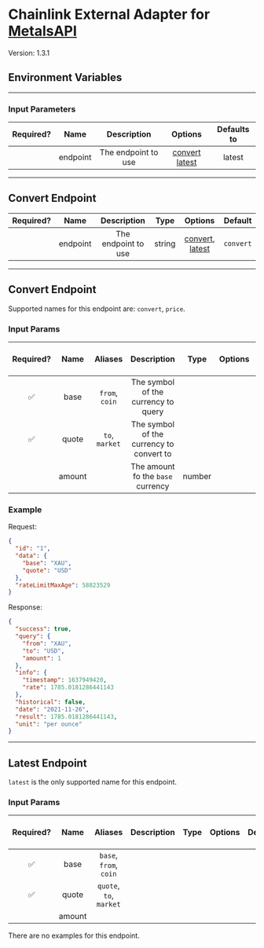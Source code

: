 # Chainlink External Adapter for [MetalsAPI](https://metals-api.com/documentation#convertcurrency)

Version: 1.3.1

## Environment Variables

---

### Input Parameters

| Required? |   Name   |     Description     |                         Options                         | Defaults to |
| :-------: | :------: | :-----------------: | :-----------------------------------------------------: | :---------: |
|           | endpoint | The endpoint to use | [convert](#Convert-Endpoint) [latest](#Latest-Endpoint) |   latest    |

---

## Convert Endpoint

| Required? |   Name   |     Description     |  Type  |                         Options                          |  Default  |
| :-------: | :------: | :-----------------: | :----: | :------------------------------------------------------: | :-------: |
|           | endpoint | The endpoint to use | string | [convert](#convert-endpoint), [latest](#latest-endpoint) | `convert` |

---

## Convert Endpoint

Supported names for this endpoint are: `convert`, `price`.

### Input Params

| Required? |  Name  |    Aliases     |               Description                |  Type  | Options | Default | Depends On | Not Valid With |
| :-------: | :----: | :------------: | :--------------------------------------: | :----: | :-----: | :-----: | :--------: | :------------: |
|    ✅     |  base  | `from`, `coin` |   The symbol of the currency to query    |        |         |         |            |                |
|    ✅     | quote  | `to`, `market` | The symbol of the currency to convert to |        |         |         |            |                |
|           | amount |                |    The amount fo the `base` currency     | number |         |   `1`   |            |                |

### Example

Request:

```json
{
  "id": "1",
  "data": {
    "base": "XAU",
    "quote": "USD"
  },
  "rateLimitMaxAge": 58823529
}
```

Response:

```json
{
  "success": true,
  "query": {
    "from": "XAU",
    "to": "USD",
    "amount": 1
  },
  "info": {
    "timestamp": 1637949420,
    "rate": 1785.0181286441143
  },
  "historical": false,
  "date": "2021-11-26",
  "result": 1785.0181286441143,
  "unit": "per ounce"
}
```

---

## Latest Endpoint

`latest` is the only supported name for this endpoint.

### Input Params

| Required? |  Name  |         Aliases         | Description | Type | Options | Default | Depends On | Not Valid With |
| :-------: | :----: | :---------------------: | :---------: | :--: | :-----: | :-----: | :--------: | :------------: |
|    ✅     |  base  | `base`, `from`, `coin`  |             |      |         |         |            |                |
|    ✅     | quote  | `quote`, `to`, `market` |             |      |         |         |            |                |
|           | amount |                         |             |      |         |         |            |                |

There are no examples for this endpoint.
